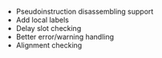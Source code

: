 - Pseudoinstruction disassembling support
- Add local labels
- Delay slot checking
- Better error/warning handling
- Alignment checking
